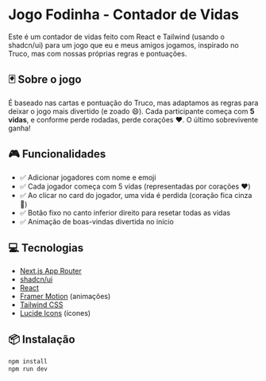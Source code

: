 # Jogo Fodinha - Contador de Vidas

Este é um contador de vidas feito com React e Tailwind (usando o shadcn/ui) para um jogo que eu e meus amigos jogamos, inspirado no Truco, mas com nossas próprias regras e pontuações.

## 🃏 Sobre o jogo

É baseado nas cartas e pontuação do Truco, mas adaptamos as regras para deixar o jogo mais divertido (e zoado 😄). Cada participante começa com **5 vidas**, e conforme perde rodadas, perde corações ❤️. O último sobrevivente ganha!

## 🎮 Funcionalidades

- ✅ Adicionar jogadores com nome e emoji
- ✅ Cada jogador começa com 5 vidas (representadas por corações ❤️)
- ✅ Ao clicar no card do jogador, uma vida é perdida (coração fica cinza 🖤)
- ✅ Botão fixo no canto inferior direito para resetar todas as vidas
- ✅ Animação de boas-vindas divertida no início

## 💻 Tecnologias

- [Next.js App Router](https://nextjs.org/)
- [shadcn/ui](https://ui.shadcn.com/)
- [React](https://react.dev/)
- [Framer Motion](https://www.framer.com/motion/) (animações)
- [Tailwind CSS](https://tailwindcss.com/)
- [Lucide Icons](https://lucide.dev/) (ícones)

## 📦 Instalação

```bash
npm install
npm run dev
